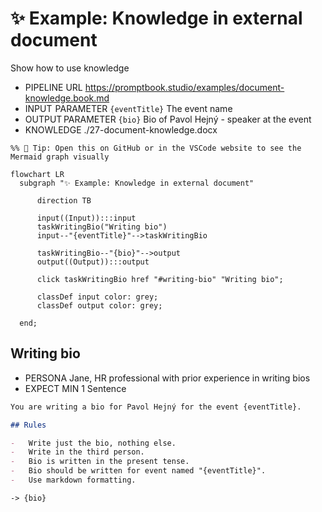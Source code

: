 # ✨ Example: Knowledge in external document

Show how to use knowledge

-   PIPELINE URL https://promptbook.studio/examples/document-knowledge.book.md
-   INPUT  PARAMETER `{eventTitle}` The event name
-   OUTPUT PARAMETER `{bio}` Bio of Pavol Hejný - speaker at the event
-   KNOWLEDGE ./27-document-knowledge.docx <!-- <- TODO: Test also `./27-document-knowledge.pdf` -->
<!--            <- TODO: [😿] Allow ONLY files scoped in the (sub)directory NOT ../ -->

<!--Graph-->
<!-- ⚠️ WARNING: This code has been generated so that any manual changes will be overwritten -->

```mermaid
%% 🔮 Tip: Open this on GitHub or in the VSCode website to see the Mermaid graph visually

flowchart LR
  subgraph "✨ Example: Knowledge in external document"

      direction TB

      input((Input)):::input
      taskWritingBio("Writing bio")
      input--"{eventTitle}"-->taskWritingBio

      taskWritingBio--"{bio}"-->output
      output((Output)):::output

      click taskWritingBio href "#writing-bio" "Writing bio";

      classDef input color: grey;
      classDef output color: grey;

  end;
```

<!--/Graph-->

## Writing bio

-   PERSONA Jane, HR professional with prior experience in writing bios
-   EXPECT MIN 1 Sentence

```markdown
You are writing a bio for Pavol Hejný for the event {eventTitle}.

## Rules

-   Write just the bio, nothing else.
-   Write in the third person.
-   Bio is written in the present tense.
-   Bio should be written for event named "{eventTitle}".
-   Use markdown formatting.
```

`-> {bio}`
